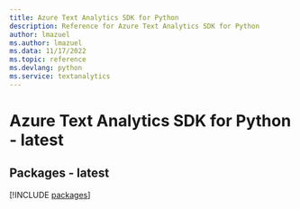 ```yaml
---
title: Azure Text Analytics SDK for Python
description: Reference for Azure Text Analytics SDK for Python
author: lmazuel
ms.author: lmazuel
ms.data: 11/17/2022
ms.topic: reference
ms.devlang: python
ms.service: textanalytics
---
```

# Azure Text Analytics SDK for Python - latest
## Packages - latest
[!INCLUDE [packages](text-analytics-index.md)]